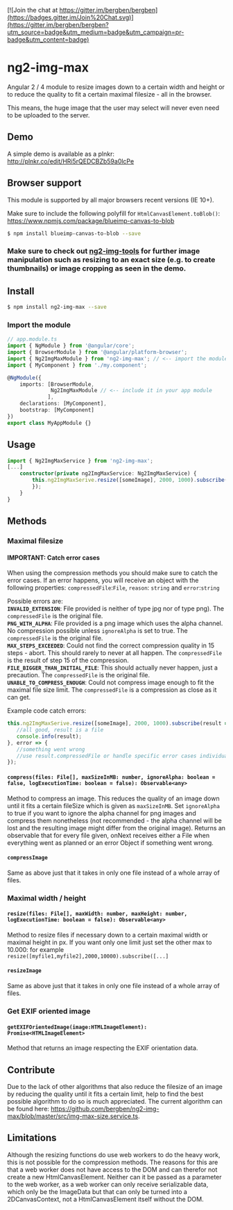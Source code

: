 [![Join the chat at https://gitter.im/bergben/bergben](https://badges.gitter.im/Join%20Chat.svg)](https://gitter.im/bergben/bergben?utm_source=badge&utm_medium=badge&utm_campaign=pr-badge&utm_content=badge)

# ng2-img-max
Angular 2 / 4 module to resize images down to a certain width and height or to reduce the quality to fit a certain maximal filesize - all in the browser.

This means, the huge image that the user may select will never even need to be uploaded to the server.

## Demo
A simple demo is available as a plnkr: http://plnkr.co/edit/HRi5rQEDCBZb59a0lcPe 

## Browser support
This module is supported by all major browsers recent versions (IE 10+). 

Make sure to include the following polyfill for `HtmlCanvasElement.toBlob()`: https://www.npmjs.com/package/blueimp-canvas-to-blob

```bash
$ npm install blueimp-canvas-to-blob --save
```



### Make sure to check out [ng2-img-tools](https://github.com/bergben/ng2-img-tools) for further image manipulation such as resizing to an exact size (e.g. to create thumbnails) or image cropping as seen in the demo.

## Install
```bash
$ npm install ng2-img-max --save
```

### Import the module
```TypeScript
// app.module.ts
import { NgModule } from '@angular/core';
import { BrowserModule } from '@angular/platform-browser';
import { Ng2ImgMaxModule } from 'ng2-img-max'; // <-- import the module
import { MyComponent } from './my.component';

@NgModule({
    imports: [BrowserModule,
              Ng2ImgMaxModule // <-- include it in your app module
             ],
    declarations: [MyComponent],  
    bootstrap: [MyComponent]
})
export class MyAppModule {}
```
## Usage
```TypeScript
import { Ng2ImgMaxService } from 'ng2-img-max';
[...]
    constructor(private ng2ImgMaxService: Ng2ImgMaxService) {
        this.ng2ImgMaxSerive.resize([someImage], 2000, 1000).subscribe((result)=>{
        });
    }
}
```

## Methods
### Maximal filesize
#### IMPORTANT: Catch error cases
When using the compression methods you should make sure to catch the error cases. 
If an error happens, you will receive an object with the following properties: 
 `compressedFile`:`File`, `reason`: `string` and `error`:`string`

Possible errors are: <br /> 
<b>`INVALID_EXTENSION`</b>: File provided is neither of type jpg nor of type png). The `compressedFile` is the original file. <br />
<b>`PNG_WITH_ALPHA`</b>: File provided is a png image which uses the alpha channel. No compression possible unless `ignoreAlpha` is set to true. The `compressedFile` is the original file.<br />
<b>`MAX_STEPS_EXCEEDED`</b>: Could not find the correct compression quality in 15 steps - abort. This should rarely to never at all happen. The `compressedFile` is the result of step 15 of the compression.<br />
<b>`FILE_BIGGER_THAN_INITIAL_FILE`</b>: This should actually never happen, just a precaution. The `compressedFile` is the original file.<br />
<b>`UNABLE_TO_COMPRESS_ENOUGH`</b>: Could not compress image enough to fit the maximal file size limit. The `compressedFile` is a compression as close as it can get.<br />

Example code catch errors:

 ```TypeScript
this.ng2ImgMaxSerive.resize([someImage], 2000, 1000).subscribe(result => {
    //all good, result is a file
    console.info(result);
}, error => {
    //something went wrong 
    //use result.compressedFile or handle specific error cases individually
});
```

#### `compress(files: File[], maxSizeInMB: number, ignoreAlpha: boolean = false, logExecutionTime: boolean = false): Observable<any>` 
Method to compress an image. This reduces the quality of an image down until it fits a certain fileSize which is given as `maxSizeInMB`.
Set `ignoreAlpha` to true if you want to ignore the alpha channel for png images and compress them nonetheless (not recommended - the alpha channel will be lost and the resulting image might differ from the original image).
Returns an observable that for every file given, onNext receives either a File when everything went as planned or an error Object if something went wrong. 

#### `compressImage` 
Same as above just that it takes in only one file instead of a whole array of files.

### Maximal width / height

#### `resize(files: File[], maxWidth: number, maxHeight: number, logExecutionTime: boolean = false): Observable<any>` 
Method to resize files if necessary down to a certain maximal width or maximal height in px. If you want only one limit just set the other max to 10.000: for example `resize([myfile1,myfile2],2000,10000).subscribe([...]`

#### `resizeImage` 
Same as above just that it takes in only one file instead of a whole array of files.

### Get EXIF oriented image 
#### `getEXIFOrientedImage(image:HTMLImageElement): Promise<HTMLImageElement>`
Method that returns an image respecting the EXIF orientation data.

## Contribute 
Due to the lack of other algorithms that also reduce the filesize of an image by reducing the quality until it fits a certain limit, help to find the best possible algorithm to do so is much appreciated.
The current algorithm can be found here: https://github.com/bergben/ng2-img-max/blob/master/src/img-max-size.service.ts.

## Limitations
Although the resizing functions do use web workers to do the heavy work, this is not possible for the compression methods. The reasons for this are that a web worker does not have access to the DOM and can therefor not create a new HtmlCanvasElement. Neither can it be passed as a parameter to the web worker, as a web worker can only receive serializable data, which only be the ImageData but that can only be turned into a 2DCanvasContext, not a HtmlCanvasElement itself without the DOM. 
